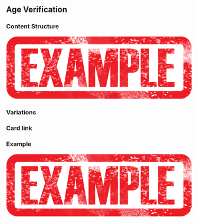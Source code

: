 ## Age Verification

### Content Structure

![example.png](..%2Fassets%2Fexample.png)

### Variations

### Card link

### Example

![example.png](..%2Fassets%2Fexample.png)
